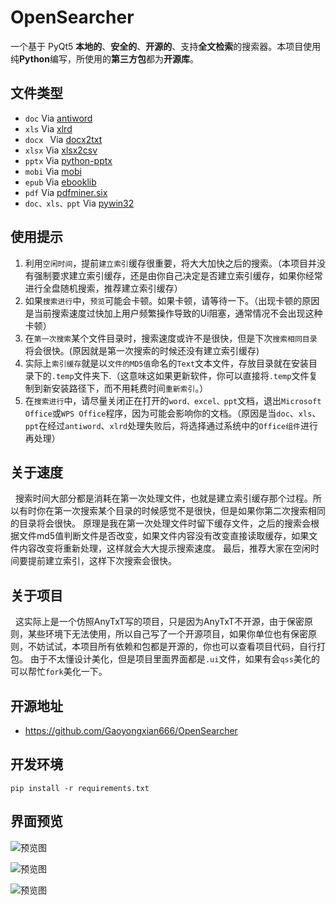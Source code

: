 # OpenSearcher
一个基于 PyQt5 **本地的**、**安全的**、**开源的**、支持**全文检索**的搜索器。本项目使用纯**Python**编写，所使用的**第三方包**都为**开源库**。  

## 文件类型  
* ```doc``` Via [antiword](http://www.winfield.demon.nl/)  
* ```xls``` Via [xlrd](https://github.com/python-excel/xlrd)  
* ```docx ``` Via [docx2txt](https://github.com/ankushshah89/python-docx2txt)  
* ```xlsx``` Via [xlsx2csv](https://github.com/dilshod/xlsx2csv)  
* ```pptx``` Via [python-pptx](https://github.com/scanny/python-pptx)  
* ```mobi``` Via [mobi](https://github.com/iscc/mobi)  
* ```epub``` Via [ebooklib](https://github.com/aerkalov/ebooklib)  
* ```pdf``` Via [pdfminer.six](https://github.com/pdfminer/pdfminer.six)  
* ```doc、xls、ppt``` Via [pywin32](https://github.com/mhammond/pywin32)  


## 使用提示
1. 利用```空闲时间```，提前```建立索引```缓存很重要，将大大加快之后的搜索。（本项目并没有强制要求建立索引缓存，还是由你自己决定是否建立索引缓存，如果你经常进行全盘随机搜索，推荐建立索引缓存）
2. 如果```搜索进行```中，```预览```可能会卡顿。如果卡顿，请等待一下。（出现卡顿的原因是当前搜索速度过快加上用户频繁操作导致的Ui阻塞，通常情况不会出现这种卡顿）  
3. 在```第一次搜索```某个文件目录时，搜索速度或许不是很快，但是下次```搜索相同目录```将会很快。(原因就是第一次搜索的时候还没有建立索引缓存)  
4. 实际上```索引缓存```就是以```文件的MD5值```命名的```Text```文本文件，存放目录就在安装目录下的```.temp```文件夹下.（这意味这如果更新软件，你可以直接将```.temp```文件复制到新安装路径下，而不用耗费时间```重新索引```。）
4. 在```搜索进行```中，请尽量关闭正在打开的```word、excel、ppt```文档，退出```Microsoft Office```或```WPS Office```程序，因为可能会影响你的文档。（原因是当```doc```、```xls```、```ppt```在经过```antiword```、```xlrd```处理失败后，将选择通过系统中的```Office组件```进行再处理）

## 关于速度
&nbsp;&nbsp;搜索时间大部分都是消耗在第一次处理文件，也就是建立索引缓存那个过程。所以有时你在第一次搜索某个目录的时候感觉不是很快，但是如果你第二次搜索相同的目录将会很快。
原理是我在第一次处理文件时留下缓存文件，之后的搜索会根据文件md5值判断文件是否改变，如果文件内容没有改变直接读取缓存，如果文件内容改变将重新处理，这样就会大大提示搜索速度。
最后，推荐大家在空闲时间要提前建立索引，这样下次搜索会很快。


## 关于项目
&nbsp;&nbsp;这实际上是一个仿照AnyTxT写的项目，只是因为AnyTxT不开源，由于保密原则，某些环境下无法使用，所以自己写了一个开源项目，如果你单位也有保密原则，不妨试试，本项目所有依赖和包都是开源的，你也可以查看项目代码，自行打包。 由于不太懂设计美化，但是项目里面界面都是```.ui```文件，如果有会```qss```美化的可以帮忙```fork```美化一下。


## 开源地址
* https://github.com/Gaoyongxian666/OpenSearcher

## 开发环境

```pip install -r requirements.txt```

## 界面预览


![预览图](./icon/Snipaste_2022-11-22_20-41-48.png) 

![预览图](./icon/Snipaste_2022-11-22_20-45-59.png)  

![预览图](./icon/Snipaste_2022-11-22_21-32-19.png)  
